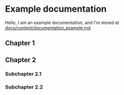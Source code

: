 # Example documentation

Hello, I am an example documentation, and I'm stored at [docs/content/documentation_example.md](docs/content/documentation_example.md)

## Chapter 1

## Chapter 2

### Subchapter 2.1

### Subchapter 2.2
